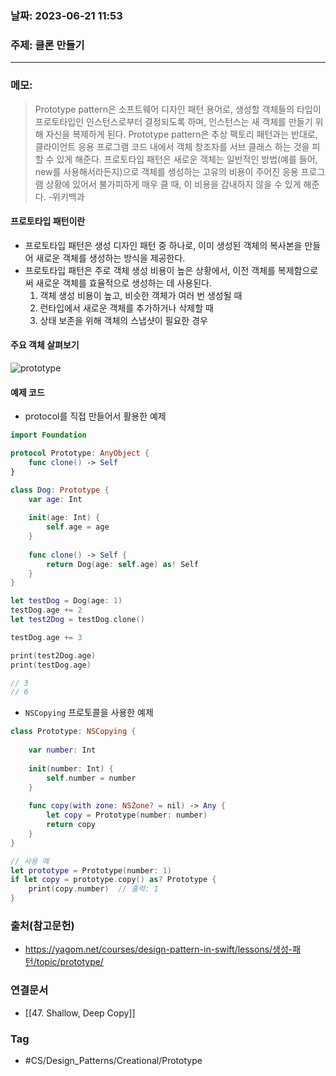 ### 날짜: 2023-06-21 11:53

### 주제: 클론 만들기
---
### 메모: 
> Prototype pattern은 소프트웨어 디자인 패턴 용어로, 생성할 객체들의 타입이 프로토타입인 인스턴스로부터 결정되도록 하며, 인스턴스는 새 객체를 만들기 위해 자신을 복제하게 된다. 
> Prototype pattern은 추상 팩토리 패턴과는 반대로, 클라이언트 응용 프로그램 코드 내에서 객체 창조자를 서브 클래스 하는 것을 피할 수 있게 해준다. 
> 프로토타입 패턴은 새로운 객체는 일반적인 방법(예를 들어, new를 사용해서라든지)으로 객체를 생성하는 고유의 비용이 주어진 응용 프로그램 상황에 있어서 불가피하게 매우 클 때, 이 비용을 감내하지 않을 수 있게 해준다. -위키백과
#### 프로토타입 패턴이란
- 프로토타입 패턴은 생성 디자인 패턴 중 하나로, 이미 생성된 객체의 복사본을 만들어 새로운 객체를 생성하는 방식을 제공한다. 
- 프로토타입 패턴은 주로 객체 생성 비용이 높은 상황에서, 이전 객체를 복제함으로써 새로운 객체를 효율적으로 생성하는 데 사용된다. 
	1. 객체 생성 비용이 높고, 비슷한 객체가 여러 번 생성될 때
	2. 런타입에서 새로운 객체를 추가하거나 삭제할 때
	3. 상태 보존을 위해 객체의 스냅샷이 필요한 경우 
#### 주요 객체 살펴보기 
![prototype](https://user-images.githubusercontent.com/73867548/159225403-d61cb076-6529-4af3-a1a5-49be3986f23a.jpg)
#### 예제 코드
- protocol를 직접 만들어서 활용한 예제 
``` swift 
import Foundation

protocol Prototype: AnyObject {
    func clone() -> Self
}

class Dog: Prototype {
    var age: Int
    
    init(age: Int) {
        self.age = age
    }
    
    func clone() -> Self {
        return Dog(age: self.age) as! Self
    }
}

let testDog = Dog(age: 1)
testDog.age += 2
let test2Dog = testDog.clone()

testDog.age += 3

print(test2Dog.age)
print(testDog.age)

// 3
// 6
```
- `NSCopying` 프로토콜을 사용한 예제 
``` swift 
class Prototype: NSCopying {
    
    var number: Int
    
    init(number: Int) {
        self.number = number
    }
    
    func copy(with zone: NSZone? = nil) -> Any {
        let copy = Prototype(number: number)
        return copy
    }
}

// 사용 예
let prototype = Prototype(number: 1)
if let copy = prototype.copy() as? Prototype {
    print(copy.number)  // 출력: 1
}
```

### 출처(참고문헌) 
- https://yagom.net/courses/design-pattern-in-swift/lessons/생성-패턴/topic/prototype/

### 연결문서 
- [[47. Shallow, Deep Copy]]

### Tag
- #CS/Design_Patterns/Creational/Prototype 
